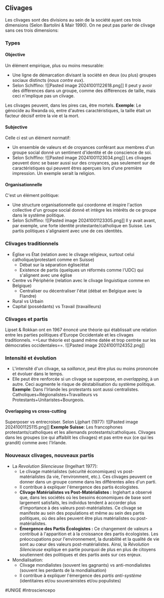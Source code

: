## Clivages
Les clivages sont des divisions au sein de la société ayant ces trois dimensions (Selon Bartolini & Mair 1990). On ne peut pas parler de clivage sans ces trois dimensions:
### Types
#### Objective
Un élément empirique, plus ou moins mesurable:
- Une ligne de démarcation divisant la société en deux (ou plus) groupes sociaux distincts (*nous contre eux*).
- Selon Schiffino:
	![[Pasted image 20241001122618.png]]
Il peut y avoir des différences dans un groupe, comme des différences de taille, mais ceci n'implique pas un clivage.

Les clivages peuvent, dans les pires cas, être mortels. **Exemple**: Le génocide au Rwanda où, entre d'autres caractéristiques, la taille était un facteur décisif entre la vie et la mort.
#### Subjective
Celle ci est un élément normatif:
- Un ensemble de valeurs et de croyances conférant aux membres d'un groupe social donné un sentiment d'identité et de conscience de soi.
- Selon Schiffino:
	![[Pasted image 20241001123034.png]]
Les clivages peuvent donc se baser aussi sur des croyances, pas seulement sur de caractéristiques qui peuvent êtres aperçues lors d'une première impression. Un exemple serait la religion.
#### Organisationnelle
C'est un élément politique:
- Une structure organisationnelle qui coordonne et inspire l'action collective d'un groupe social donné et intègre les intérêts de ce groupe dans le système politique.
- Selon Schiffino:
	![[Pasted image 20241001123305.png]]
Il y avait avant, par exemple, une forte identité protestante/catholique en Suisse. Les partis politiques s'alignaient avec une de ces identités.
### Clivages traditionnels
- Église vs État (relation avec le clivage religieux, surtout celui catholique/protestant comme en Suisse)
	- Débat sur la séparation église/état
	- Existence de partis (quelques un réformés comme l'UDC) qui s'alignent avec une église
- Centre vs Périphérie (relation avec le clivage linguistique comme en Belgique)
	- Centraliser ou décentraliser l'état (débat en Belgique avec la Flandre)
- Rural vs Urbain
- Capital (possédants) vs Travail (travailleurs)
### Clivages et partis
Lipset & Rokkan ont en 1967 énoncé une théorie qui établissait une relation entre les parties politiques d'Europe Occidentale et les clivages traditionnels. ==Leur théorie est quand même datée et trop centrée sur les démocraties occidentales==.
![[Pasted image 20241001124352.png]]
### Intensité et évolution
- L'intensité d'un clivage, sa *saillance*, peut être plus ou moins prononcée et évoluer dans le temps.
- Elle peut être renforcée si un clivage se superpose, en *overlapping*, à un autre. Ceci augmente le risque de déstabilisation du système politique. **Exemple**: Dans l'Irlande les protestants sont aussi centralistes. Catholiques+Régionalistes+Travailleurs vs Protestants+Unitaristes+Bourgeois.
#### Overlapping vs cross-cutting
Superposer vs entrecroiser. Selon Lijphart (1977):
![[Pasted image 20241001125115.png]]
**Exemple Suisse**: Les francophones protestants/catholiques et les allemands protestants/catholiques. Clivages dans les groupes (ce qui affaiblit les clivages) et pas entre eux (ce qui les grandit) comme avec l'Irlande.
### Nouveaux clivages, nouveaux partis
- La *Revolution Silencieuse* (Ingelhart 1977):
	- Le clivage matérialistes (sécurité économiques) vs post-matérialistes (la vie, l'environment, etc.). Ces clivages peuvent ce donner dans un groupe comme dans les différentes ailes d'un parti.
	- Il contribue à expliquer l'émergence des partis écologistes.
	- **Clivage Matérialistes vs Post-Matérialistes :** Inglehart a observé que, dans les sociétés où les besoins économiques de base sont largement satisfaits, les individus tendent à accorder plus d'importance à des valeurs post-matérialistes. Ce clivage se manifeste au sein des populations et même au sein des partis politiques, où des ailes peuvent être plus matérialistes ou post-matérialistes.
	- **Émergence des Partis Écologistes :** Ce changement de valeurs a contribué à l'apparition et à la croissance des partis écologistes. Les préoccupations pour l'environnement, la durabilité et la qualité de vie sont au cœur des valeurs post-matérialistes. Ainsi, la *Révolution Silencieuse* explique en partie pourquoi de plus en plus de citoyens soutiennent des politiques et des partis axés sur ces enjeux.
- Mondialisation:
	- Clivage mondialistes (souvent les gagnants) vs anti-mondialistes (souvent les perdants de la mondialisation)
	- Il contribue à expliquer l'émergence des *partis anti-système* (identitaires et/ou souverainistes et/ou populistes)

#UNIGE #Introsciencepo 